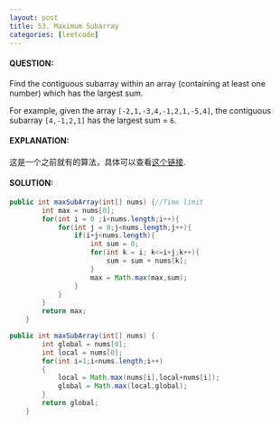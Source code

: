 ```yaml
---
layout: post
title: 53. Maximum Subarray
categories: [leetcode]
---
```


#### QUESTION:

Find the contiguous subarray within an array (containing at least one number) which has the largest sum.

For example, given the array `[-2,1,-3,4,-1,2,1,-5,4]`,
the contiguous subarray `[4,-1,2,1]` has the largest sum = `6`.



#### EXPLANATION:

这是一个之前就有的算法，具体可以查看[这个链接](http://baike.baidu.com/link?url=SGJ6SSC_t6wIpCXwydCRYRsd6byYohBLWJk5lTIvYnXynOqDCBpDMhuEDNJM4YMHfJ_-y5KxyFOe06F3gVb1Bga0F7QZbiiE2nxsC0m2m3CDaCrT2wgXnAI4ASeGd0xn).

#### SOLUTION:

```java
public int maxSubArray(int[] nums) {//Time limit 
        int max = nums[0];
        for(int i = 0 ;i<nums.length;i++){
            for(int j = 0;j<nums.length;j++){
                if(i+j<nums.length){
                    int sum = 0;
                    for(int k = i; k<=i+j;k++){
                        sum = sum + nums[k];
                    }
                    max = Math.max(max,sum);
                }
            }
        }
        return max;
    }

public int maxSubArray(int[] nums) {
        int global = nums[0];
        int local = nums[0];
        for(int i=1;i<nums.length;i++)
        {
            local = Math.max(nums[i],local+nums[i]);
            global = Math.max(local,global);
        }
        return global;
    }
```


